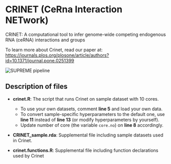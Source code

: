 # CRINET (CeRna Interaction NETwork)
CRINET: A computational tool to infer genome-wide competing endogenous RNA (ceRNA) interactions and groups

To learn more about Crinet, read our paper at: https://journals.plos.org/plosone/article/authors?id=10.1371/journal.pone.0251399

![SUPREME pipeline](https://journals.plos.org/plosone/article?id=10.1371/journal.pone.0251399)
## Description of files
- **crinet.R**: The script that runs Crinet on sample dataset with 10 cores.  
  - To use your own datasets, comment **line 5** and load your own data.  
  - To convert sample-specific hyperparameters to the default one, use **line 11** instead of **line 13** (or modify hyperparameters by yourself).  
  - Update number of core (the variable ```core.no```) on **line 8** accordingly.
  
- **CRINET_sample.rda**: Supplemental file including sample datasets used in Crinet.  
- **crinet.functions.R**: Supplemental file including function declarations used by Crinet  

